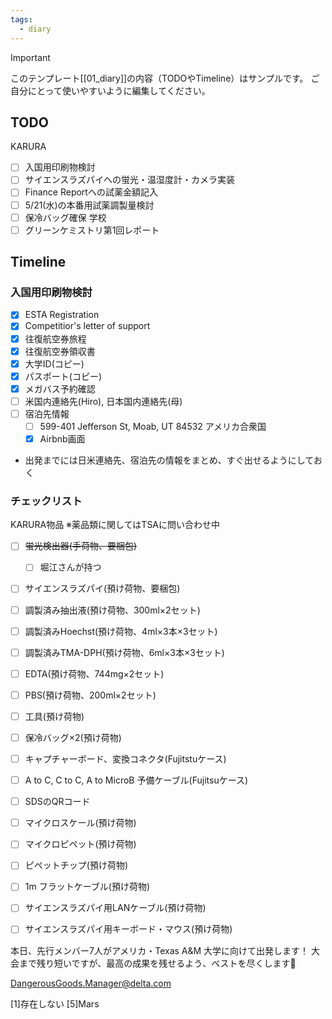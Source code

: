 ```yaml
---
tags:
  - diary
---
```

> [!IMPORTANT]
> このテンプレート[[01_diary]]の内容（TODOやTimeline）はサンプルです。
> ご自分にとって使いやすいように編集してください。

## TODO
KARURA
- [ ] 入国用印刷物検討
- [ ] サイエンスラズパイへの蛍光・温湿度計・カメラ実装
- [ ] Finance Reportへの試薬金額記入
- [ ] 5/21(水)の本番用試薬調製量検討
- [ ] 保冷バッグ確保
学校
 - [ ] グリーンケミストリ第1回レポート

## Timeline
### 入国用印刷物検討
 - [x] ESTA Registration
 - [x] Competitior's letter of support
 - [x] 往復航空券旅程
 - [x] 往復航空券領収書
 - [x] 大学ID(コピー)
 - [x] パスポート(コピー)
 - [x] メガバス予約確認
 - [ ] 米国内連絡先(Hiro), 日本国内連絡先(母)
 - [ ] 宿泊先情報
	 - [ ] 599-401 Jefferson St, Moab, UT 84532 アメリカ合衆国
	 - [x] Airbnb画面
 - 出発までには日米連絡先、宿泊先の情報をまとめ、すぐ出せるようにしておく

### チェックリスト
KARURA物品
※薬品類に関してはTSAに問い合わせ中
- [ ] ~~蛍光検出器(手荷物、要梱包)~~
	- [ ] 堀江さんが持つ
- [ ] サイエンスラズパイ(預け荷物、要梱包)
- [ ] 調製済み抽出液(預け荷物、300ml×2セット)
- [ ] 調製済みHoechst(預け荷物、4ml×3本×3セット)
- [ ] 調製済みTMA-DPH(預け荷物、6ml×3本×3セット)
- [ ] EDTA(預け荷物、744mg×2セット)
- [ ] PBS(預け荷物、200ml×2セット)
- [ ] 工具(預け荷物)
- [ ] 保冷バッグ×2(預け荷物)
- [ ] キャプチャーボード、変換コネクタ(Fujitstuケース)
- [ ] A to C, C to C, A to MicroB 予備ケーブル(Fujitsuケース)
- [ ] SDSのQRコード
- [ ] マイクロスケール(預け荷物)
- [ ] マイクロピペット(預け荷物)
- [ ] ピペットチップ(預け荷物)
- [ ] 1m フラットケーブル(預け荷物)
- [ ] サイエンスラズパイ用LANケーブル(預け荷物)
- [ ] サイエンスラズパイ用キーボード・マウス(預け荷物)


本日、先行メンバー7人がアメリカ・Texas A&M 大学に向けて出発します！
大会まで残り短いですが、最高の成果を残せるよう、ベストを尽くします💪

DangerousGoods.Manager@delta.com

[1]存在しない
[5]Mars